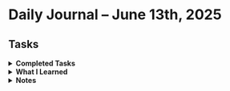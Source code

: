# Daily Journal – June 13th, 2025

## Tasks
<details>
<summary><strong>Completed Tasks</strong></summary>

 - [x] Setup GIT for logging
 - [x] Checked latest cybersecurity feeds/blogs
 - [x] Completed red team room
 - [x] Cleaned up old C# repo's
 - [x] MITRE, DLP, EDR

</details>

<details>
<summary><strong>What I Learned</strong></summary>

- You're never too old for cybersecurity
- Take a day job - worry about certs later
- Nothing much other than what I've already pulled from blue teaming

</details>

<details>
<summary><strong>Notes</strong></summary>

> Today was a focused and productive day of consolidating and moving
> forward with red team preparation. Took some time to reflect on my
> technical direction and reaffirmed my decision to pivot fully into red
> teaming. After completing the SOC path previously, I feel confident
> enough to dive deeper.
> 
> Made progress on refining the structure of my GitHub workspace to
> better align with my current goals—keeping it clean, relevant, and
> focused on showcasing practical skills that reflect my transition into
> offensive security.
> 
> Also spent time exploring some longer-term career implications of red
> teaming, weighing its challenges and scarcity in job postings. I’m
> confident that despite initial barriers, it’s the right fit
> intellectually and tactically.
> 
> Mental state: Clear and focused. Not overstimulated, but steady.
> Noticed some small but meaningful signs of cognitive sharpening—likely
> linked to the med changes I’ve been tracking.
> 
> Tomorrow, I’ll continue progressing along the red team pathway, get
> back on track with Python, and aim to write or repurpose a few small
> tools that reflect common red team tasks.

</details>

<!--stackedit_data:
eyJoaXN0b3J5IjpbMjA4MTkwNzQ0MywyNjA4NTkwOTIsNDk1MT
c5OTU3LDkxNDE1MzQ4NCwtNTc5MzUxMTEwLDMxODc4NDEzOSwx
NDA4MDI2NDE4LC0xODYyMDQ1NTU0LC0xMzYwOTE1MTIzLDczMD
k5ODExNl19
-->